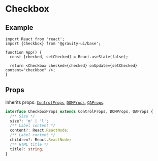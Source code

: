 # Checkbox

## Example

```tsx
import React from 'react';
import {Checkbox} from '@gravity-ui/base';

function App() {
  const [checked, setChecked] = React.useState(false);

  return <Checkbox checked={checked} onUpdate={setChecked} content="checkbox" />;
}
```

## Props

Inherits props: [`ControlProps`](../README.md#controlprops), [`DOMProps`](../README.md#domprops), [`QAProps`](../README.md#qaprops).

```ts
interface CheckboxProps extends ControlProps, DOMProps, QAProps {
  /** Size */
  size?: 'm' | 'l';
  /** Label content */
  content?: React.ReactNode;
  /** Label content */
  children?: React.ReactNode;
  /** HTML title */
  title?: string;
}
```
